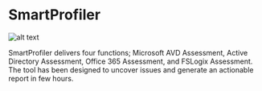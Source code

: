 # SmartProfiler

![alt text](https://microsoft-assessment.com/wp-content/uploads/2023/03/smartprofiler-1.png)

SmartProfiler delivers four functions; Microsoft AVD Assessment, Active Directory Assessment, Office 365 Assessment, and FSLogix Assessment. The tool has been designed to uncover issues and generate an actionable report in few hours.
